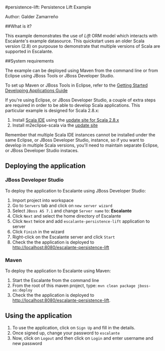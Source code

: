 #persistence-lift: Persistence Lift Example

Author: Galder Zamarreño

##What is it?

This example demonstrates the use of *Lift* ORM model which interacts with
Escalante's example datasource. This quickstart uses an older Scala version
(2.8) on purpouse to demonstrate that multiple versions of Scala are supported
in Escalante.

##System requirements

The example can be deployed using Maven from the command line or from Eclipse
using JBoss Tools or JBoss Developer Studio.

To set up Maven or JBoss Tools in Eclipse, refer to the
[Getting Started Developing Applications Guide](https://docs.jboss.org/author/display/AS71/Getting+Started+Developing+Applications+Guide)

If you're using Eclipse, or JBoss Developer Studio, a couple of extra steps
are required in order to be able to develop Scala applications. This particular
example is designed for Scala 2.8.x:

1. Install [Scala IDE](http://scala-ide.org/docs/user/gettingstarted.html)
using the [update site for Scala 2.8.x](http://download.scala-ide.org/releases-28/stable/site)
2. Install m2eclipse-scala via the [update site](http://alchim31.free.fr/m2e-scala/update-site)

Remember that multiple Scala IDE instances cannot be installed under the same
Eclipse, or JBoss Developer Studio, instance, so if you want to develop in
multiple Scala versions, you'll need to maintain separate Eclipse, or JBoss
Developer Studio instaces.

## Deploying the application

### JBoss Developer Studio

To deploy the application to Escalante using JBoss Developer Studio:

1. Import project into workspace
2. Go to `Servers` tab and click on `new server wizard`
3. Select `JBoss AS 7.1` and change `Server name` to: **Escalante**
4. Click `Next` and select the home directory of Escalante
5. Click `Next` twice and add `escalante-persistence-lift` application to server
6. Click `Finish` in the wizard
7. Right-click on the Escalante server and click `Start`
8. Check the the application is deployed to
<http://localhost:8080/escalante-persistence-lift>

### Maven

To deploy the application to Escalante using Maven:

1. Start the Escalante from the command line
2. From the root of this maven project, type:
`mvn clean package jboss-as:deploy`
3. Check the the application is deployed to
<http://localhost:8080/escalante-persistence-lift>.

## Using the application

1. To use the application, click on `Sign Up` and fill in the details.
2. Once signed up, change your password to `escalante`
3. Now, click on `Logout` and then click on `Login` and enter username
and new password